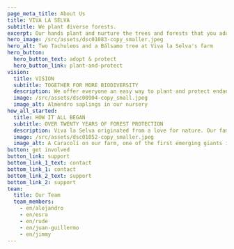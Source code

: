 ```yaml
---
page_meta_title: About Us
title: VIVA LA SELVA
subtitle: We plant diverse forests.
excerpt: Our hands plant and nurture the trees and forests that you adopt and protect as a guardian.
hero_image: /src/assets/dsc01083-copy_smaller.jpeg
hero_alt: Two Tachuleos and a Bálsamo tree at Viva la Selva's farm
hero_button:
  hero_button_text: adopt & protect
  hero_button_link: plant-and-protect
vision:
  title: VISION
  subtitle: TOGETHER FOR MORE BIODIVERSITY
  description: We offer everyone an easy way to plant and protect endangered tree species and forests full of biodiversity.
  image: /src/assets/dsc00904-copy_small.jpeg
  image_alt: Almendro saplings in our nursery
how_all_started:
  title: HOW IT ALL BEGAN
  subtitle: OVER TWENTY YEARS OF FOREST PROTECTION
  description: Viva la Selva originated from a love for nature. Our family began protecting their forest and deliberately planting endangered tree species over 20 years ago. The increasingly critical state of many species led us to the decision to share our project and our goals with the rest of the world.
  image: /src/assets/dsc01052-copy_smaller.jpeg
  image_alt: A Caracolí on our farm, one of the first emerging giants in young forests
button: get involved
button_link: support
bottom_link_1_text: contact
bottom_link_1: contact
bottom_link_2_text: support
bottom_link_2: support
team:
  title: Our Team
  team_members:
    - en/alejandro
    - en/esra
    - en/rude
    - en/juan-guillermo
    - en/jimmy
---
```

